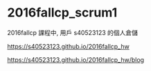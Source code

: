 # 2016fallcp_scrum1
2016fallcp 課程中, 用戶 s40523123  的個人倉儲

https://s40523123.github.io/2016fallcp_hw

https://s40523123.github.io/2016fallcp_hw/blog
